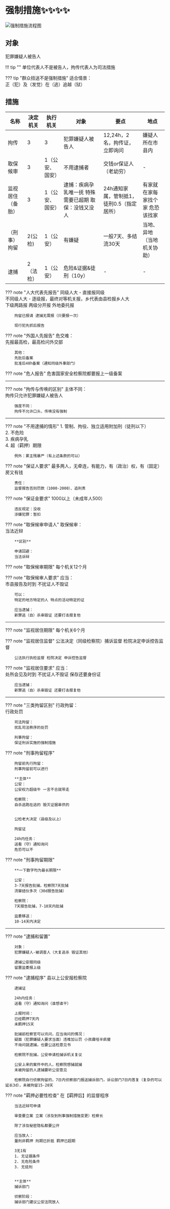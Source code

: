 # 强制措施✨✨✨✨

![强制措施流程图](./images/强制措施流程图.svg)

## 对象

犯罪嫌疑人被告人

!!! tip ""
        单位代表人不是被告人，拘传代表人为司法措施

??? tip "群众扭送不是强制措施"
        适合情景：   
        正（犯）及（发觉）在（逃）追越（狱）

## 措施
|名称|决定机关|执行机关|对象|要点|地点|
|-|-|-|-|-|-|
|拘传|3|3|犯罪嫌疑人被告人|12,24h，2名，拘传证，立即询问|嫌疑人所在市县内|
|取保候审|3|1（公安、国安）|不用逮捕者|交钱or保证人（老幼穷）|-|
|监视居住（备胎）|3|1（公安、国安）|逮捕：疾病孕乳唯一抚 特殊需要已超期 取保：没钱又没人|24h通知家属，管制抵1，徒刑0.5（指定居所）|有家就在家每家找个家 危恐该找家|
|（刑事）拘留|2(公检)|1（公安）|有嫌疑|一般7天、多结流30天|当地、异地（当地机关协助）|
|逮捕|2（法检）|1（公安）|危险&证据&徒刑（10y）|-|-|

??? note "人大代表先报告" 
        同级人大 - 直接报同级    
        不同级人大 - 逐级报，最终对等机关报，乡代表由县检报乡人大    
        下级两路报 两级分开报 外地委托报

        拘留已报请 逮捕无需报（只要报一次）   

        现行犯先抓后报告

??? note "外国人先报告" 
        危交难：     
        先报最高检，最高检问外交部

        其他：   
        先批后备案
        批准后48h备案（通知同级外事部门）

??? note "危人报告" 
    危害国家安全检察院都要报上一级备案


---


??? note "拘传与传唤的区别" 
        主体不同：   
        拘传只允许犯罪嫌疑人被告人

        强度不同：   
        拘传不允许口头，传唤没有强制

---

??? note "不用逮捕的情形"
        1. 管制、拘役、独立适用附加刑（徒刑以下）   
        2. 不危险   
        3. 疾病孕乳    
        4. 超（羁押）期限

        例外：累主残暴严（有上述条款的可以）

??? note "保证人要求"
        最多两人，无牵连，有能力，有（政治）权，有（固定）房又有钱

        责任：    
        监督报告否则罚款（1000-2000）、追刑责

??? note "保证金要求"
        1000以上（未成年人500）

        违反规定：没收     
        涉嫌犯罪：暂扣     

??? note "取保候审申请人"
        取保候审：     
        当法近辩  

        **区别**

        申请回避：   
        当法诉辩

??? note "取保候审期限"
        每个机关12个月

??? note "取保候审人要求"
        应当：   
        市县报告及时到 不扰证人不毁证   

        可以：   
        特定的地方特定的人 特点的活动特定的证

        应当逮捕：   
        新罪逃（自）杀串毁证 还要打击报复他

---

??? note "监视居住期限"
        每个机关6个月

??? note "监视居住监督"
        公法决定（同级检察院）捕诉监督 检院决定申诉控告监督   

        公法执行执检监督 检院决定 申诉控告监督

??? note "监视居住要求"
        应当：   
        处所会见及时到 不扰证人不毁证 保存还要身份证

        应当逮捕：
        新罪逃（自）杀串毁证 还要打击报复他

---

??? note "三类拘留区别"
        行政拘留：   
        行政处罚 

        司法拘留：   
        扰乱司法秩序的处罚

        刑事拘留：   
        保证刑诉实施的强制措施

??? note "刑事拘留程序"

        拘留前先行拘留：    
        刑事拘留前可以进行

        **主体**   
        公安：   
        公安权力超级牛 一言不合就带走

        检察院：   
        自杀逃跑在逃的 毁灭证据串供的


        公检老大决定（县级及以上）    

        拘留证   

        24h内任务：   
        送看（守）通知询问    
        危恐可以不



??? note "刑事拘留期限"

        **一下数字均为最长期限**

        公安：   
        3-7天报告批捕，检察院7天批捕    
        流窜结伙多次（30d报告批捕）    

        检察院：   
        7天报告批捕，7-10天内批捕

        监委移送：
        10-14天内决定

---

??? note "逮捕和留置"

        对象：   
        犯罪嫌疑人-被调查人（大复逃杀 毁证其他）

        逮捕公安报同级    
        留置监委报上级



??? note "逮捕程序"
        县以上公安报检察院

        逮捕证

        24h内任务：   
        送看（守）通知询问（谁想谁干）

        上报时间：   
        已经羁押7天内   
        未羁押15天

        批捕前检察官可以讯问，应当询问的情况：    
        疑面（犯罪嫌疑人要求当面）违难加认罚 小孩聋哑半疯傻     
        不询问就逮捕，也要公送检意见书

        检察院不批捕，公安申请检捕诉机关复议

        公安上来的案件中的人，检察院想捕就捕    
        未被拘留的人逮捕要听公安意见

        检察院自行侦察拘留的，7日内侦察部门报送捕诉部门，诉讼部门7日内答复（复杂的可以延长3d），未被拘留15-20天

??? note "羁押必要性检查" 
        在【羁押后】的监督程序   

        当法近辩可申请   

        审查要立案 立案（涉及到刑事强制措施变更）检察长   

        除了涉及秘密隐私都要公开

        应当放人：   
        量刑非羁押 刑期已折抵 羁押已超期    
        
        3无1有    
        1. 无证据条件   
        2. 无危险条件   
        3. 无徒刑   
        

        **主体**
        捕诉部门

        侦察阶段：
        捕诉部门建议公安法院放人